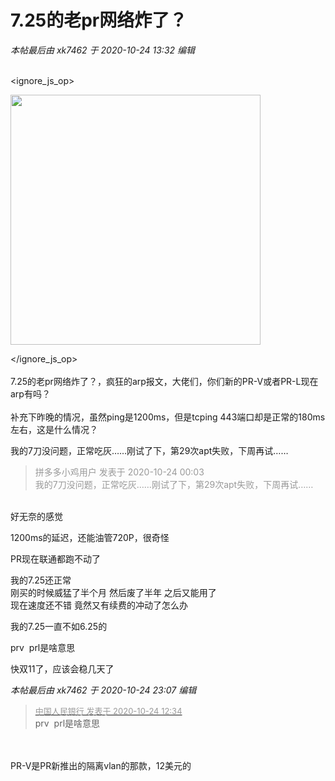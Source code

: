 # 7.25的老pr网络炸了？


<i class="pstatus"> 本帖最后由 xk7462 于 2020-10-24 13:32 编辑 </i><br />
<br />

<ignore_js_op>

<img id="aimg_140716" aid="140716" src="static/image/common/none.gif" zoomfile="forum.php?mod=attachment&aid=MTQwNzE2fDViOTNmNWVifDE2MDk1MjE2NTV8NDczNDR8NzU3ODIw&noupdate=yes&nothumb=yes" file="forum.php?mod=attachment&aid=MTQwNzE2fDViOTNmNWVifDE2MDk1MjE2NTV8NDczNDR8NzU3ODIw&noupdate=yes" class="zoom" onclick="zoom(this, this.src, 0, 0, 0)" width="400" id="aimg_140716" inpost="1" onmouseover="showMenu({'ctrlid':this.id,'pos':'12'})" />

<div class="tip tip_4 aimg_tip" id="aimg_140716_menu" style="position: absolute; display: none" disautofocus="true">
<div class="xs0">
<p><strong>pr_arp.jpg</strong> <em class="xg1">(34.48 KB, 下载次数: 1)</em></p>
<p>
<a href="forum.php?mod=attachment&amp;aid=MTQwNzE2fDViOTNmNWVifDE2MDk1MjE2NTV8NDczNDR8NzU3ODIw&amp;nothumb=yes" target="_blank">下载附件</a>

</p>

<p class="xg1 y">2020-10-24 00:00 上传</p>

</div>
<div class="tip_horn"></div>
</div>

</ignore_js_op>
<br />
<br />
7.25的老pr网络炸了？，疯狂的arp报文，大佬们，你们新的PR-V或者PR-L现在arp有吗？<br />
<br />
补充下昨晚的情况，虽然ping是1200ms，但是tcping 443端口却是正常的180ms左右，这是什么情况？<br />


我的7刀没问题，正常吃灰……刚试了下，第29次apt失败，下周再试……

<div class="quote"><blockquote><font color="#999999">拼多多小鸡用户 发表于 2020-10-24 00:03</font><br />
<font color="#999999">我的7刀没问题，正常吃灰……刚试了下，第29次apt失败，下周再试……</font></blockquote></div><br />
好无奈的感觉

1200ms的延迟，还能油管720P，很奇怪

PR现在联通都跑不动了

我的7.25还正常&nbsp; &nbsp;<br />
刚买的时候威猛了半个月 然后废了半年 之后又能用了 <br />
现在速度还不错 竟然又有续费的冲动了怎么办<img src="static/image/smiley/default/sad.gif" smilieid="2" border="0" alt="" />

我的7.25一直不如6.25的

prv&nbsp;&nbsp;prl是啥意思

快双11了，应该会稳几天了

<i class="pstatus"> 本帖最后由 xk7462 于 2020-10-24 23:07 编辑 </i><br />
<div class="quote"><blockquote><font size="2"><a href="https://www.hostloc.com/forum.php?mod=redirect&amp;goto=findpost&amp;pid=9345282&amp;ptid=757820" target="_blank"><font color="#999999">中国人民银行 发表于 2020-10-24 12:34</font></a></font><br />
prv&nbsp;&nbsp;prl是啥意思</blockquote></div><br />
<br />
PR-V是PR新推出的隔离vlan的那款，12美元的
